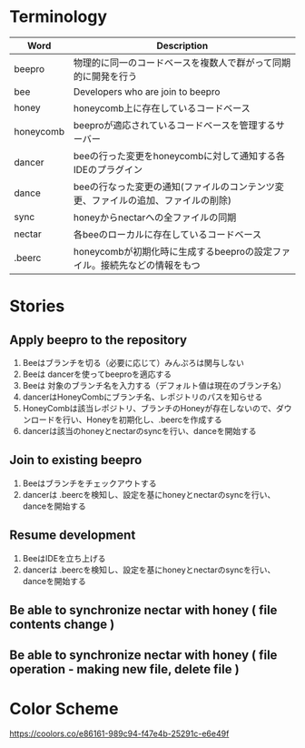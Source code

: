 # Terminology
|Word|Description|
|----|-----------|
|beepro|物理的に同一のコードベースを複数人で群がって同期的に開発を行う|
|bee| Developers who are join to beepro |
|honey|honeycomb上に存在しているコードベース|
|honeycomb|beeproが適応されているコードベースを管理するサーバー|
|dancer|beeの行った変更をhoneycombに対して通知する各IDEのプラグイン|
|dance|beeの行なった変更の通知(ファイルのコンテンツ変更、ファイルの追加、ファイルの削除)|
|sync|honeyからnectarへの全ファイルの同期|
|nectar|各beeのローカルに存在しているコードベース|
|.beerc|honeycombが初期化時に生成するbeeproの設定ファイル。接続先などの情報をもつ|


# Stories
## Apply beepro to the repository
1. Beeはブランチを切る（必要に応じて）みんぷろは関与しない
2. Beeは dancerを使ってbeeproを適応する
3. Beeは 対象のブランチ名を入力する（デフォルト値は現在のブランチ名）
4. dancerはHoneyCombにブランチ名、レポジトリのパスを知らせる
5. HoneyCombは該当レポジトリ、ブランチのHoneyが存在しないので、ダウンロードを行い、Honeyを初期化し、.beercを作成する
6. dancerは該当のhoneyとnectarのsyncを行い、danceを開始する

## Join to existing beepro
1. Beeはブランチをチェックアウトする
2. dancerは .beercを検知し、設定を基にhoneyとnectarのsyncを行い、danceを開始する

## Resume development
1. BeeはIDEを立ち上げる
2. dancerは .beercを検知し、設定を基にhoneyとnectarのsyncを行い、danceを開始する



## Be able to synchronize nectar with honey ( file contents change )

## Be able to synchronize nectar with honey ( file operation - making new file, delete file )

# Color Scheme
https://coolors.co/e86161-989c94-f47e4b-25291c-e6e49f
